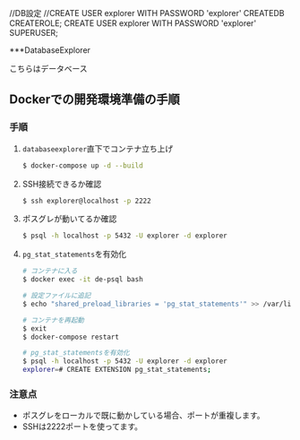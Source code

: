 //DB設定
//CREATE USER explorer WITH PASSWORD 'explorer' CREATEDB CREATEROLE;
CREATE USER explorer WITH PASSWORD 'explorer' SUPERUSER;

***DatabaseExplorer

こちらはデータベース

## Dockerでの開発環境準備の手順
### 手順
1. `databaseexplorer`直下でコンテナ立ち上げ
   ```bash
   $ docker-compose up -d --build
   ```
2. SSH接続できるか確認
   ```bash
   $ ssh explorer@localhost -p 2222
   ```
3. ポスグレが動いてるか確認
   ```bash
   $ psql -h localhost -p 5432 -U explorer -d explorer
   ```
4. `pg_stat_statements`を有効化
   ```bash
   # コンテナに入る
   $ docker exec -it de-psql bash
   
   # 設定ファイルに追記
   $ echo "shared_preload_libraries = 'pg_stat_statements'" >> /var/lib/postgresql/data/postgresql.conf

   # コンテナを再起動
   $ exit
   $ docker-compose restart
   
   # pg_stat_statementsを有効化
   $ psql -h localhost -p 5432 -U explorer -d explorer
   explorer=# CREATE EXTENSION pg_stat_statements;
   ```

### 注意点
- ポスグレをローカルで既に動かしている場合、ポートが重複します。
- SSHは2222ポートを使ってます。
